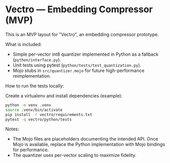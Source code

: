 # Vectro — Embedding Compressor (MVP)

This is an MVP layout for "Vectro", an embedding compressor prototype.

What is included:
- Simple per-vector int8 quantizer implemented in Python as a fallback (`python/interface.py`).
- Unit tests using pytest (`python/tests/test_quantization.py`).
- Mojo stubs in `src/quantizer.mojo` for future high-performance reimplementation.

How to run the tests locally:

Create a virtualenv and install dependencies (example):

```bash
python -m venv .venv
source .venv/bin/activate
pip install -r vectro/requirements.txt
pytest -q vectro/python/tests
```

Notes:
- The Mojo files are placeholders documenting the intended API. Once Mojo is available, replace the Python implementation with Mojo bindings for performance.
- The quantizer uses per-vector scaling to maximize fidelity.
